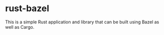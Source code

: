 # rust-bazel

This is a simple Rust application and library that can be built using Bazel as well as Cargo.



